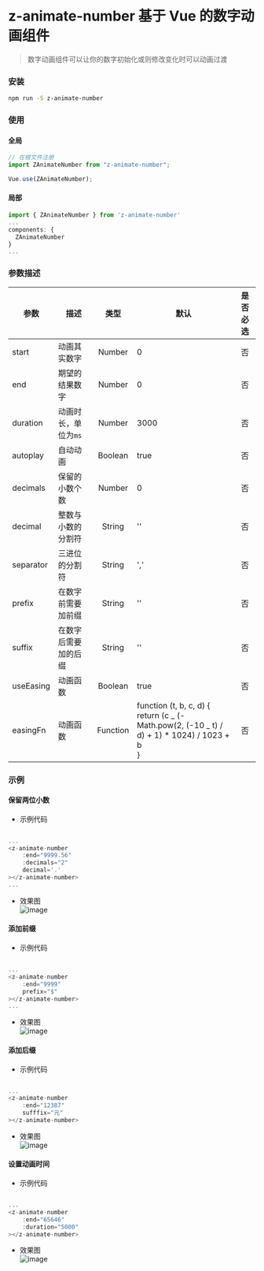 # z-animate-number 基于 Vue 的数字动画组件

> 数字动画组件可以让你的数字初始化或则修改变化时可以动画过渡

### 安装

```sh
npm run -S z-animate-number
```

### 使用

#### 全局

```js
// 在根文件注册
import ZAnimateNumber from "z-animate-number";

Vue.use(ZAnimateNumber);
```

#### 局部

```js
import { ZAnimateNumber } from 'z-animate-number'
...
components: {
  ZAnimateNumber
}
...
```

### 参数描述

| 参数      | 描述                 |   类型   | 默认                                                                                                 | 是否必选 |
| --------- | -------------------- | :------: | ---------------------------------------------------------------------------------------------------- | :------: |
| start     | 动画其实数字         |  Number  | 0                                                                                                    |    否    |
| end       | 期望的结果数字       |  Number  | 0                                                                                                    |    否    |
| duration  | 动画时长，单位为`ms` |  Number  | 3000                                                                                                 |    否    |
| autoplay  | 自动动画             | Boolean  | true                                                                                                 |    否    |
| decimals  | 保留的小数个数       |  Number  | 0                                                                                                    |    否    |
| decimal   | 整数与小数的分割符   |  String  | ''                                                                                                   |    否    |
| separator | 三进位的分割符       |  String  | ','                                                                                                  |    否    |
| prefix    | 在数字前需要加前缀   |  String  | ''                                                                                                   |    否    |
| suffix    | 在数字后需要加的后缀 |  String  | ''                                                                                                   |    否    |
| useEasing | 动画函数             | Boolean  | true                                                                                                 |    否    |
| easingFn  | 动画函数             | Function | function (t, b, c, d) { <br> return (c _ (-Math.pow(2, (-10 _ t) / d) + 1) \* 1024) / 1023 + b <br>} |    否    |

### 示例

#### 保留两位小数

- 示例代码

```js

...
<z-animate-number
    :end="9999.56"
    :decimals="2"
    decimal='.'
></z-animate-number>
...
```

- 效果图  
  ![image](https://note.youdao.com/yws/public/resource/3cf1f986da86e945691b281e19c02ca2/E22A5A485665456A97297F504F3EF1DD?ynotemdtimestamp=1582353027907)

#### 添加前缀

- 示例代码

```js

...
<z-animate-number
    :end="9999"
    prefix="$"
></z-animate-number>
...
```

- 效果图  
  ![image](https://note.youdao.com/yws/public/resource/3cf1f986da86e945691b281e19c02ca2/571ECB428BCB45E4AEB6B73C4A241C72?ynotemdtimestamp=1582353027907)

#### 添加后缀

- 示例代码

```js

...
<z-animate-number
    :end="12387"
    sufffix="元"
></z-animate-number>
```

- 效果图  
  ![image](https://note.youdao.com/yws/public/resource/3cf1f986da86e945691b281e19c02ca2/82C2E2A0B9334EFAAA6EF0E826462954?ynotemdtimestamp=1582353027907)

#### 设置动画时间

- 示例代码

```js

...
<z-animate-number
    :end="65646"
    :duration="5000"
></z-animate-number>
```

- 效果图  
  ![image](https://note.youdao.com/yws/public/resource/3cf1f986da86e945691b281e19c02ca2/E46E65E654714CCBBBB140966307B488?ynotemdtimestamp=1582353027907)
